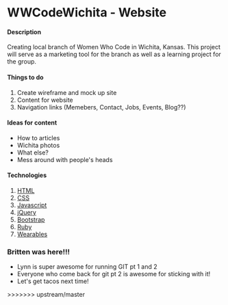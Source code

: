 <h1>WWCodeWichita - Website</h1>

<h4>Description</h4>
Creating local branch of Women Who Code in Wichita, Kansas. This project will serve as a marketing tool for the branch as well as a learning project for the group. 

<h4>Things to do</h4>
<ol>
	<li>Create wireframe and mock up site</li>
	<li>Content for website</li>
	<li>Navigation links (Memebers, Contact, Jobs, Events, Blog??)</li>
</ol>

<h4>Ideas for content</h4>
<ul>
	<li>How to articles</li>
	<li>Wichita photos</li>
	<li>What else?</li>
	<li>Mess around with people's heads</li>
</ul>

<h4>Technologies</h4>
<ol>
	<li><a href="http://www.w3schools.com/html">HTML</a></li>
	<li><a href="http://www.w3schools.com/css">CSS</a></li>
	<li><a href="http://www.w3schools.com/js">Javascript</a></li>
	<li><a href="http://www.jquery.com">jQuery</a></li>
	<li><a href="http://www.getbootstrap.com">Bootstrap</a></li>
	<li><a href="http://rubyinstaller.org/about">Ruby</a></li>
	<li><a href="http://www.adafruit.com">Wearables</a></li>
</ol>


<h3>Britten was here!!!</h3>
<ul>
	<li>Lynn is super awesome for running GIT pt 1 and 2</li>
	<li>Everyone who come back for git pt 2 is awesome for sticking with it!</li>
	<li>Let's get tacos next time!</li>
</ul>
>>>>>>> upstream/master

